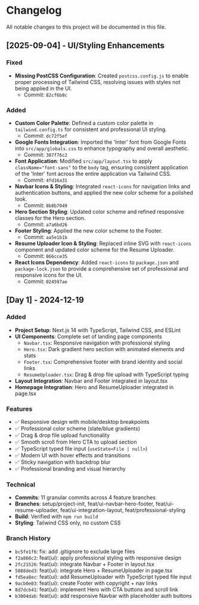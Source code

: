 # Changelog

All notable changes to this project will be documented in this file.

## [2025-09-04] - UI/Styling Enhancements

### Fixed
- **Missing PostCSS Configuration**: Created `postcss.config.js` to enable proper processing of Tailwind CSS, resolving issues with styles not being applied in the UI.
  - Commit: `82cf6b8c`

### Added
- **Custom Color Palette**: Defined a custom color palette in `tailwind.config.ts` for consistent and professional UI styling.
  - Commit: `dc72f5ef`
- **Google Fonts Integration**: Imported the 'Inter' font from Google Fonts into `src/app/globals.css` to enhance typography and overall aesthetic.
  - Commit: `387f76c2`
- **Font Application**: Modified `src/app/layout.tsx` to apply `className="font-sans"` to the `body` tag, ensuring consistent application of the 'Inter' font across the entire application via Tailwind CSS.
  - Commit: `4fd16a31`
- **Navbar Icons & Styling**: Integrated `react-icons` for navigation links and authentication buttons, and applied the new color scheme for a polished look.
  - Commit: `8b8b7049`
- **Hero Section Styling**: Updated color scheme and refined responsive classes for the Hero section.
  - Commit: `a7a6bd26`
- **Footer Styling**: Applied the new color scheme to the Footer.
  - Commit: `aa5e1b1b`
- **Resume Uploader Icon & Styling**: Replaced inline SVG with `react-icons` component and updated color scheme for the Resume Uploader.
  - Commit: `866cce35`
- **React Icons Dependency**: Added `react-icons` to `package.json` and `package-lock.json` to provide a comprehensive set of professional and responsive icons for the UI.
  - Commit: `024597ae`

## [Day 1] - 2024-12-19

### Added
- **Project Setup**: Next.js 14 with TypeScript, Tailwind CSS, and ESLint
- **UI Components**: Complete set of landing page components
  - `Navbar.tsx`: Responsive navigation with professional styling
  - `Hero.tsx`: Dark gradient hero section with animated elements and stats
  - `Footer.tsx`: Comprehensive footer with brand identity and social links
  - `ResumeUploader.tsx`: Drag & drop file upload with TypeScript typing
- **Layout Integration**: Navbar and Footer integrated in layout.tsx
- **Homepage Integration**: Hero and ResumeUploader integrated in page.tsx

### Features
- ✅ Responsive design with mobile/desktop breakpoints
- ✅ Professional color scheme (slate/blue gradients)
- ✅ Drag & drop file upload functionality
- ✅ Smooth scroll from Hero CTA to upload section
- ✅ TypeScript typed file input (`useState<File | null>`)
- ✅ Modern UI with hover effects and transitions
- ✅ Sticky navigation with backdrop blur
- ✅ Professional branding and visual hierarchy

### Technical
- **Commits**: 11 granular commits across 4 feature branches
- **Branches**: setup/project-init, feat/ui-navbar-hero-footer, feat/ui-resume-uploader, feat/ui-integration-layout, feat/professional-styling
- **Build**: Verified with `npm run build`
- **Styling**: Tailwind CSS only, no custom CSS

### Branch History
- `bc5fe1f6`: fix: add .gitignore to exclude large files
- `f2a860c2`: feat(ui): apply professional styling with responsive design
- `2fc21526`: feat(ui): integrate Navbar + Footer in layout.tsx
- `5888ded3`: feat(ui): integrate Hero + ResumeUploader in page.tsx
- `fd5ea8ec`: feat(ui): add ResumeUploader with TypeScript typed file input
- `9acb0e03`: feat(ui): create Footer with copyright + nav links
- `8d7dcb41`: feat(ui): implement Hero with CTA buttons and scroll link
- `b3004dab`: feat(ui): add responsive Navbar with placeholder auth buttons